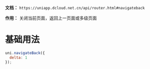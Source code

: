 **文档：** `https://uniapp.dcloud.net.cn/api/router.html#navigateback`

**作用：** 关闭当前页面，返回上一页面或多级页面

# 基础用法
  ```js
  uni.navigateBack({
    delta: 1
  });
  ```